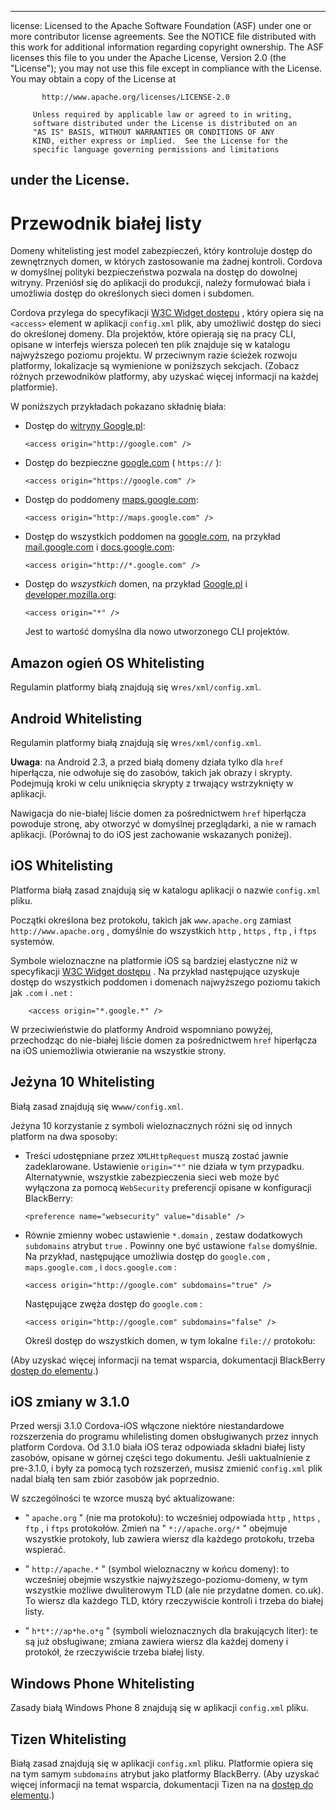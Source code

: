 * * *

license: Licensed to the Apache Software Foundation (ASF) under one or more contributor license agreements. See the NOTICE file distributed with this work for additional information regarding copyright ownership. The ASF licenses this file to you under the Apache License, Version 2.0 (the "License"); you may not use this file except in compliance with the License. You may obtain a copy of the License at

           http://www.apache.org/licenses/LICENSE-2.0
    
         Unless required by applicable law or agreed to in writing,
         software distributed under the License is distributed on an
         "AS IS" BASIS, WITHOUT WARRANTIES OR CONDITIONS OF ANY
         KIND, either express or implied.  See the License for the
         specific language governing permissions and limitations
    

## under the License.

# Przewodnik białej listy

Domeny whitelisting jest model zabezpieczeń, który kontroluje dostęp do zewnętrznych domen, w których zastosowanie ma żadnej kontroli. Cordova w domyślnej polityki bezpieczeństwa pozwala na dostęp do dowolnej witryny. Przeniósł się do aplikacji do produkcji, należy formułować biała i umożliwia dostęp do określonych sieci domen i subdomen.

Cordova przylega do specyfikacji [W3C Widget dostępu][1] , który opiera się na `<access>` element w aplikacji `config.xml` plik, aby umożliwić dostęp do sieci do określonej domeny. Dla projektów, które opierają się na pracy CLI, opisane w interfejs wiersza poleceń ten plik znajduje się w katalogu najwyższego poziomu projektu. W przeciwnym razie ścieżek rozwoju platformy, lokalizacje są wymienione w poniższych sekcjach. (Zobacz różnych przewodników platformy, aby uzyskać więcej informacji na każdej platformie).

 [1]: http://www.w3.org/TR/widgets-access/

W poniższych przykładach pokazano składnię biała:

*   Dostęp do [witryny Google.pl][2]:
    
        <access origin="http://google.com" />
        

*   Dostęp do bezpieczne [google.com][3] ( `https://` ):
    
        <access origin="https://google.com" />
        

*   Dostęp do poddomeny [maps.google.com][4]:
    
        <access origin="http://maps.google.com" />
        

*   Dostęp do wszystkich poddomen na [google.com][2], na przykład [mail.google.com][5] i [docs.google.com][6]:
    
        <access origin="http://*.google.com" />
        

*   Dostęp do *wszystkich* domen, na przykład [Google.pl][2] i [developer.mozilla.org][7]:
    
        <access origin="*" />
        
    
    Jest to wartość domyślna dla nowo utworzonego CLI projektów.

 [2]: http://google.com
 [3]: https://google.com
 [4]: http://maps.google.com
 [5]: http://mail.google.com
 [6]: http://docs.google.com
 [7]: http://developer.mozilla.org

## Amazon ogień OS Whitelisting

Regulamin platformy białą znajdują się w`res/xml/config.xml`.

## Android Whitelisting

Regulamin platformy białą znajdują się w`res/xml/config.xml`.

**Uwaga**: na Android 2.3, a przed białą domeny działa tylko dla `href` hiperłącza, nie odwołuje się do zasobów, takich jak obrazy i skrypty. Podejmują kroki w celu uniknięcia skrypty z trwający wstrzyknięty w aplikacji.

Nawigacja do nie-białej liście domen za pośrednictwem `href` hiperłącza powoduje stronę, aby otworzyć w domyślnej przeglądarki, a nie w ramach aplikacji. (Porównaj to do iOS jest zachowanie wskazanych poniżej).

## iOS Whitelisting

Platforma białą zasad znajdują się w katalogu aplikacji o nazwie `config.xml` pliku.

Początki określona bez protokołu, takich jak `www.apache.org` zamiast `http://www.apache.org` , domyślnie do wszystkich `http` , `https` , `ftp` , i `ftps` systemów.

Symbole wieloznaczne na platformie iOS są bardziej elastyczne niż w specyfikacji [W3C Widget dostępu][1] . Na przykład następujące uzyskuje dostęp do wszystkich poddomen i domenach najwyższego poziomu takich jak `.com` i `.net` :

        <access origin="*.google.*" />
    

W przeciwieństwie do platformy Android wspomniano powyżej, przechodząc do nie-białej liście domen za pośrednictwem `href` hiperłącza na iOS uniemożliwia otwieranie na wszystkie strony.

## Jeżyna 10 Whitelisting

Białą zasad znajdują się w`www/config.xml`.

Jeżyna 10 korzystanie z symboli wieloznacznych różni się od innych platform na dwa sposoby:

*   Treści udostępniane przez `XMLHttpRequest` muszą zostać jawnie zadeklarowane. Ustawienie `origin="*"` nie działa w tym przypadku. Alternatywnie, wszystkie zabezpieczenia sieci web może być wyłączona za pomocą `WebSecurity` preferencji opisane w konfiguracji BlackBerry:
    
        <preference name="websecurity" value="disable" />
        

*   Równie zmienny wobec ustawienie `*.domain` , zestaw dodatkowych `subdomains` atrybut `true` . Powinny one być ustawione `false` domyślnie. Na przykład, następujące umożliwia dostęp do `google.com` , `maps.google.com` , i `docs.google.com` :
    
        <access origin="http://google.com" subdomains="true" />
        
    
    Następujące zwęża dostęp do `google.com` :
    
        <access origin="http://google.com" subdomains="false" />
        
    
    Określ dostęp do wszystkich domen, w tym lokalne `file://` protokołu:
    
    <access origin="*" subdomains="true" />

(Aby uzyskać więcej informacji na temat wsparcia, dokumentacji BlackBerry [dostęp do elementu][8].)

 [8]: https://developer.blackberry.com/html5/documentation/ww_developing/Access_element_834677_11.html

## iOS zmiany w 3.1.0

Przed wersji 3.1.0 Cordova-iOS włączone niektóre niestandardowe rozszerzenia do programu whilelisting domen obsługiwanych przez innych platform Cordova. Od 3.1.0 biała iOS teraz odpowiada składni białej listy zasobów, opisane w górnej części tego dokumentu. Jeśli uaktualnienie z pre-3.1.0, i były za pomocą tych rozszerzeń, musisz zmienić `config.xml` plik nadal białą ten sam zbiór zasobów jak poprzednio.

W szczególności te wzorce muszą być aktualizowane:

*   " `apache.org` " (nie ma protokołu): to wcześniej odpowiada `http` , `https` , `ftp` , i `ftps` protokołów. Zmień na " `*://apache.org/*` " obejmuje wszystkie protokoły, lub zawiera wiersz dla każdego protokołu, trzeba wspierać.

*   " `http://apache.*` " (symbol wieloznaczny w końcu domeny): to wcześniej obejmie wszystkie najwyższego-poziomu-domeny, w tym wszystkie możliwe dwuliterowym TLD (ale nie przydatne domen. co.uk). To wiersz dla każdego TLD, który rzeczywiście kontroli i trzeba do białej listy.

*   " `h*t*://ap*he.o*g` " (symboli wieloznacznych dla brakujących liter): te są już obsługiwane; zmiana zawiera wiersz dla każdej domeny i protokół, że rzeczywiście trzeba białej listy.

## Windows Phone Whitelisting

Zasady białą Windows Phone 8 znajdują się w aplikacji `config.xml` pliku.

## Tizen Whitelisting

Białą zasad znajdują się w aplikacji `config.xml` pliku. Platformie opiera się na tym samym `subdomains` atrybut jako platformy BlackBerry. (Aby uzyskać więcej informacji na temat wsparcia, dokumentacji Tizen na na [dostęp do elementu][9].)

 [9]: https://developer.tizen.org/help/index.jsp?topic=%2Forg.tizen.web.appprogramming%2Fhtml%2Fide_sdk_tools%2Fconfig_editor_w3celements.htm